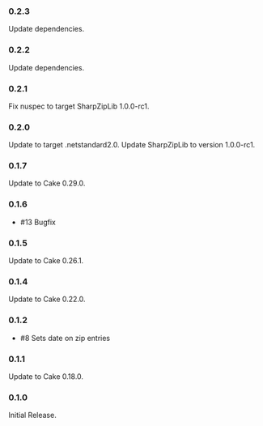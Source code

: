 ### 0.2.3
Update dependencies.

### 0.2.2
Update dependencies.

### 0.2.1
Fix nuspec to target SharpZipLib 1.0.0-rc1.

### 0.2.0
Update to target .netstandard2.0.
Update SharpZipLib to version 1.0.0-rc1.

### 0.1.7
Update to Cake 0.29.0.

### 0.1.6
* #13 Bugfix

### 0.1.5
Update to Cake 0.26.1.

### 0.1.4
Update to Cake 0.22.0.

### 0.1.2
* #8 Sets date on zip entries

### 0.1.1
Update to Cake 0.18.0.

### 0.1.0
Initial Release.